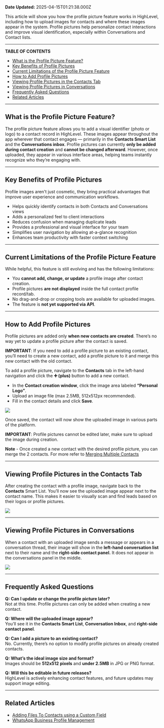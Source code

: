 **Date Updated:** 2025-04-15T01:21:38.000Z

This article will show you how the profile picture feature works in HighLevel, including how to upload images for contacts and where these images appear in the system. Profile pictures help personalize contact interactions and improve visual identification, especially within Conversations and Contact lists.

---

**TABLE OF CONTENTS**

* [What is the Profile Picture Feature?](#What-is-the-Profile-Picture-Feature?)
* [Key Benefits of Profile Pictures](#Key-Benefits-of-Profile-Pictures)
* [Current Limitations of the Profile Picture Feature](#Current-Limitations-of-the-Profile-Picture-Feature)
* [How to Add Profile Pictures ](#How-to-Add-Profile-Pictures%C2%A0)
* [Viewing Profile Pictures in the Contacts Tab](#Viewing-Profile-Pictures-in-the-Contacts-Tab)
* [Viewing Profile Pictures in Conversations](#Viewing-Profile-Pictures-in-Conversations)
* [Frequently Asked Questions](#Frequently-Asked-Questions)
* [Related Articles](#Related-Articles)

---

## **What is the Profile Picture Feature?**

  
The profile picture feature allows you to add a visual identifier (photo or logo) to a contact record in HighLevel. These images appear throughout the app wherever that contact engages — primarily in the **Contacts Smart List** and the **Conversations inbox**. Profile pictures can currently **only be added during contact creation** and **cannot be changed afterward**. However, once uploaded, they appear in various interface areas, helping teams instantly recognize who they’re engaging with.

---

## **Key Benefits of Profile Pictures**

  
Profile images aren't just cosmetic, they bring practical advantages that improve user experience and communication workflows.

* Helps quickly identify contacts in both Contacts and Conversations views
* Adds a personalized feel to client interactions
* Reduces confusion when managing duplicate leads
* Provides a professional and visual interface for your team
* Simplifies user navigation by allowing at-a-glance recognition
* Enhances team productivity with faster context switching

---

## **Current Limitations of the Profile Picture Feature**

  
While helpful, this feature is still evolving and has the following limitations:

  
* You **cannot add, change, or update** a profile image after contact creation.
* Profile pictures **are not displayed** inside the full contact profile record/tab.
* No drag-and-drop or cropping tools are available for uploaded images.
* The feature is **not yet supported via API**.

---

## **How to Add Profile Pictures** 

  
Profile pictures are added only **when new contacts are created**. There’s no way yet to update a profile picture after the contact is saved.

  
**IMPORTANT**: If you need to add a profile picture to an existing contact, you’ll need to create a new contact, add a profile picture to it and merge this new contact with the old contact.

  
To add a profile picture, navigate to the **Contacts** tab in the left-hand navigation and click the **➕ (plus)** button to add a new contact.

  
* In the **Contact creation window**, click the image area labeled **“Personal Logo”**.
* Upload an image file (max 2.5MB, 512x512px recommended).
* Fill in the contact details and click **Save**.

  
![](https://s3.amazonaws.com/cdn.freshdesk.com/data/helpdesk/attachments/production/155045078808/original/97GqJ3UH1TxnPmOimUqQPBq33ZuzlzfoHw.gif?1744660212)
  
  
Once saved, the contact will now show the uploaded image in various parts of the platform.

  
**IMPORTANT**: Profile pictures cannot be edited later, make sure to upload the image during creation.

  
**Note** - Once created a new contact with the desired profile picture, you can merge the 2 contacts. For more refer to [Merging Multiple Contacts](https://help.gohighlevel.com/support/solutions/articles/48001202210-merging-multiple-contacts)

---

## **Viewing Profile Pictures in the Contacts Tab**

  
After creating the contact with a profile image, navigate back to the **Contacts** Smart List. You’ll now see the uploaded image appear next to the contact name. This makes it easier to visually scan and find leads based on their logos or profile pictures.

  
![](https://s3.amazonaws.com/cdn.freshdesk.com/data/helpdesk/attachments/production/155045077917/original/3FqyJ_Y100x8ArUuFA5MbrBZP8e_bsDI8A.png?1744657915)

---

## **Viewing Profile Pictures in Conversations**

  
When a contact with an uploaded image sends a message or appears in a conversation thread, their image will show in the **left-hand conversation list** next to their name and the **right-side contact panel.** It does not appear in the conversations panel in the middle.

  
![](https://s3.amazonaws.com/cdn.freshdesk.com/data/helpdesk/attachments/production/155045077842/original/yaVhJDzRTjoDAuqmwagDoqNVlaQ7GQqKhw.png?1744657700)

---

## **Frequently Asked Questions**

  
**Q: Can I update or change the profile picture later?**  
Not at this time. Profile pictures can only be added when creating a new contact.
  
  
**Q: Where will the uploaded image appear?**  
You’ll see it in the **Contacts Smart List**, **Conversation Inbox**, and **right-side contact panel**.
  
  
**Q: Can I add a picture to an existing contact?**  
No. Currently, there’s no option to modify profile pictures on already created contacts.
  
  
**Q: What’s the ideal image size and format?**  
Images should be **512x512 pixels** and **under 2.5MB** in JPG or PNG format.
  
  
**Q: Will this be editable in future releases?**  
HighLevel is actively enhancing contact features, and future updates may support image editing.

---

## **Related Articles**

* [Adding Files To Contacts using a Custom Field](https://help.gohighlevel.com/support/solutions/articles/48001171922-adding-files-to-contacts-using-a-custom-field)
* [WhatsApp Business Profile Management](https://help.gohighlevel.com/support/solutions/articles/155000002349-whatsapp-business-profile-management)